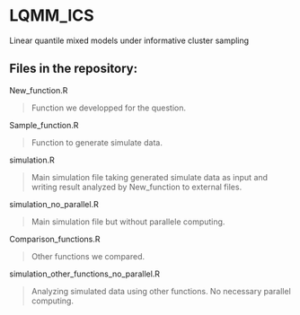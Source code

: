 # LQMM_ICS
Linear quantile mixed models under informative cluster sampling

## Files in the repository:
New_function.R
>Function we developped for the question.

Sample_function.R
>Function to generate simulate data.

simulation.R
>Main simulation file taking generated simulate data as input and writing result analyzed by New_function to external files.

simulation_no_parallel.R
>Main simulation file but without parallele computing.

Comparison_functions.R
>Other functions we compared.

simulation_other_functions_no_parallel.R
>Analyzing simulated data using other functions. No necessary parallel computing.
